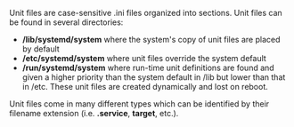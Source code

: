Unit files are case-sensitive .ini files organized into sections.
Unit files can be found in several directories:

- **/lib/systemd/system** where the system's copy of unit files are placed by default
- **/etc/systemd/system** where unit files override the system default
- **/run/systemd/system** where run-time unit definitions are found and given a higher priority than the system default in /lib but lower than that in /etc. These unit files are created dynamically and lost on reboot.

Unit files come in many different types which can be identified by their filename extension (i.e. **.service**, **target**, etc.).

